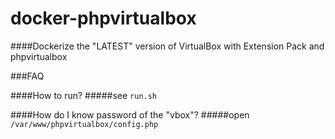 docker-phpvirtualbox
====================

####Dockerize the "LATEST" version of VirtualBox with Extension Pack and phpvirtualbox


###FAQ

####How to run?
#####see `run.sh`

####How do I know password of the "vbox"?
#####open `/var/www/phpvirtualbox/config.php`
